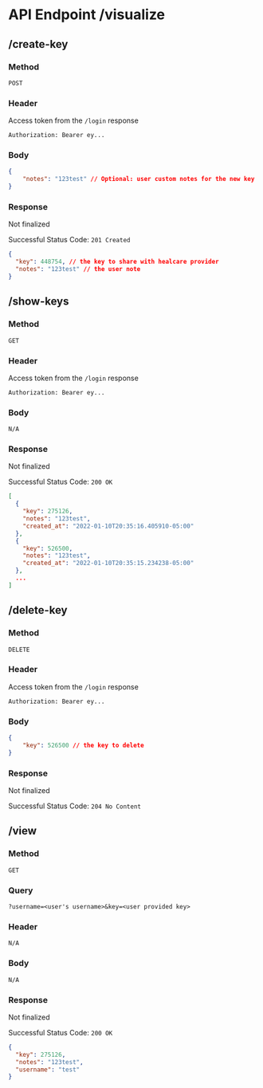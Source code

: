 # API Endpoint /visualize

## /create-key

### Method
`POST`

### Header
Access token from the `/login` response

`Authorization: Bearer ey...` 

### Body
```json
{
    "notes": "123test" // Optional: user custom notes for the new key
}
```

### Response
Not finalized

Successful Status Code: `201 Created`

```json
{
  "key": 448754, // the key to share with healcare provider
  "notes": "123test" // the user note
}
```

## /show-keys

### Method
`GET`

### Header
Access token from the `/login` response

`Authorization: Bearer ey...` 

### Body
`N/A`

### Response
Not finalized

Successful Status Code: `200 OK`

```json
[
  {
    "key": 275126,
    "notes": "123test",
    "created_at": "2022-01-10T20:35:16.405910-05:00"
  },
  {
    "key": 526500,
    "notes": "123test",
    "created_at": "2022-01-10T20:35:15.234238-05:00"
  },
  ...
]
```

## /delete-key

### Method
`DELETE`

### Header
Access token from the `/login` response

`Authorization: Bearer ey...` 

### Body
```json
{
    "key": 526500 // the key to delete
}
```

### Response
Not finalized

Successful Status Code: `204 No Content`

## /view

### Method
`GET`

### Query
`?username=<user's username>&key=<user provided key>`

### Header
`N/A` 

### Body
`N/A`

### Response
Not finalized

Successful Status Code: `200 OK`

```json
{
  "key": 275126,
  "notes": "123test",
  "username": "test"
}
```